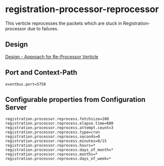 # registration-processor-reprocessor

This verticle reprocesses the packets which are stuck in Registration-processor due to failures.

## Design

[Design - Approach for Re-Processor Verticle](https://github.com/mosip/registration/blob/master/design/registration-processor/Approach_for_reprocess.md)

## Port and Context-Path
```
eventbus.port=5750
```
## Configurable properties from Configuration Server
```
registration.processor.reprocess.fetchsize=100
registration.processor.reprocess.elapse.time=600
registration.processor.reprocess.attempt.count=3
registration.processor.reprocess.type=cron
registration.processor.reprocess.seconds=0
registration.processor.reprocess.minutes=0/15
registration.processor.reprocess.hours=*
registration.processor.reprocess.days_of_month=*
registration.processor.reprocess.months=*
registration.processor.reprocess.days_of_week=*
```
